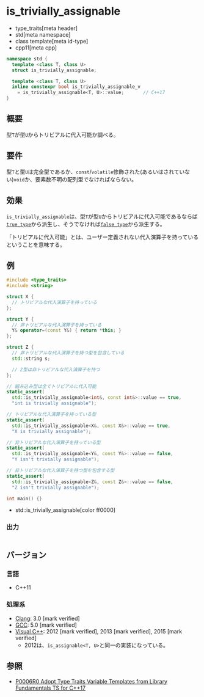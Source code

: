 # is_trivially_assignable
* type_traits[meta header]
* std[meta namespace]
* class template[meta id-type]
* cpp11[meta cpp]

```cpp
namespace std {
  template <class T, class U>
  struct is_trivially_assignable;

  template <class T, class U>
  inline constexpr bool is_trivially_assignable_v
    = is_trivially_assignable<T, U>::value;       // C++17
}
```

## 概要
型`T`が型`U`からトリビアルに代入可能か調べる。


## 要件
型`T`と型`U`は完全型であるか、`const`/`volatile`修飾された(あるいはされていない)`void`か、要素数不明の配列型でなければならない。


## 効果
`is_trivially_assignable`は、型`T`が型`U`からトリビアルに代入可能であるならば[`true_type`](true_type.md)から派生し、そうでなければ[`false_type`](false_type.md)から派生する。

「トリビアルに代入可能」とは、ユーザー定義されない代入演算子を持っているということを意味する。


## 例
```cpp example
#include <type_traits>
#include <string>

struct X {
  // トリビアルな代入演算子を持っている
};

struct Y {
  // 非トリビアルな代入演算子を持っている
  Y& operator=(const Y&) { return *this; }
};

struct Z {
  // 非トリビアルな代入演算子を持つ型を包含している
  std::string s;

  // Z型は非トリビアルな代入演算子を持つ
};

// 組み込み型は全てトリビアルに代入可能
static_assert(
  std::is_trivially_assignable<int&, const int&>::value == true,
  "int is trivially assignable");

// トリビアルな代入演算子を持っている型
static_assert(
  std::is_trivially_assignable<X&, const X&>::value == true,
  "X is trivially assignable");

// 非トリビアルな代入演算子を持っている型
static_assert(
  std::is_trivially_assignable<Y&, const Y&>::value == false,
  "Y isn't trivially assignable");

// 非トリビアルな代入演算子を持つ型を包含する型
static_assert(
  std::is_trivially_assignable<Z&, const Z&>::value == false,
  "Z isn't trivially assignable");

int main() {}
```
* std::is_trivially_assignable[color ff0000]

### 出力
```
```

## バージョン
### 言語
- C++11

### 処理系
- [Clang](/implementation.md#clang): 3.0 [mark verified]
- [GCC](/implementation.md#gcc): 5.0 [mark verified]
- [Visual C++](/implementation.md#visual_cpp): 2012 [mark verified], 2013 [mark verified], 2015 [mark verified]
	- 2012は、`is_assignable<T, U>`と同一の実装になっている。


## 参照
- [P0006R0 Adopt Type Traits Variable Templates from Library Fundamentals TS for C++17](http://www.open-std.org/jtc1/sc22/wg21/docs/papers/2015/p0006r0.html)
